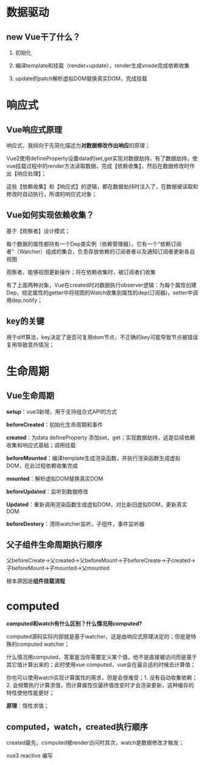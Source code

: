# 数据驱动

## new Vue干了什么？

1. 初始化

2. 编译template和挂载（render+update），render生成vnode完成依赖收集

3. update的patch解析虚拟DOM替换真实DOM，完成挂载

# 响应式

## Vue响应式原理

响应式，我倾向于先简化描述为**对数据修改作出响应**的原理；

Vue2使用defineProperty设置data的set,get实现对数据劫持，有了数据劫持，使vue挂载过程中的render方法读取数据，完成【依赖收集】，然后在数据修改时作出【响应处理】；

这些【依赖收集】和【响应式】的逻辑，都在数据劫持时注入了，在数据被读取和修改时自动执行，所谓的响应式对象；

## Vue如何实现依赖收集？

基于【观察者】设计模式；

每个数据的属性都持有一个Dep类实例（依赖管理器），它有一个“依赖订阅者”（Watcher）组成的集合，负责存放依赖的订阅者者以及通知订阅者更新各自视图

观察者，能够视图更新操作；将在依赖收集时，被订阅者们收集

有了上面两种对象，Vue在created时对数据执行observer逻辑：为每个属性创建Dep，规定属性的getter中将视图的Watch收集到属性的dep(订阅器)，setter中调用dep.notify；

## key的关键

用于diff算法，key决定了是否可复用dom节点，不正确的key可能导致节点被错误复用导致意外情况；

# 生命周期

## Vue生命周期

**setup**：vue3新增，用于支持组合式API的方式

**beforeCreated**：初始化生命周期和事件

**created**：为data defineProperty 添加set，get；实现数据劫持，这是后续依赖收集和响应式基础；调用挂载

**beforeMounted**：编译template生成渲染函数，并执行渲染函数生成虚拟DOM，在此过程依赖收集完成

**mounted**：解析虚拟DOM替换真实DOM

**beforeUpdated**：监听到数据修改

**Updated**：重新调用渲染函数生成虚拟DOM，对比新旧虚拟DOM，更新真实DOM

**beforeDestory**：清除watcher监听，子组件，事件监听器

## 父子组件生命周期执行顺序

父beforeCreate->父created->父beforeMount->子beforeCreate->子created->子beforeMount->子mounted->父mounted

根本原因是**组件挂载流程**

# computed

**computed和watch有什么区别？什么情况用computed?**

computed源码实际内部就是基于watcher，这是由响应式原理决定的；但是是特殊的computed watcher；

什么情况用computed，答案是当你需要定义某个值，他不是直接被访问而是基于其它值计算出来的；此时使用vue computed，vue会在最合适的时候去计算值；

你也可以使用watch实现计算属性的需求，但是会很难受；1. 没有自动收集依赖；2. 会频繁执行计算求值，而计算属性仅最终值改变时才会渲染更新，这种缓存的特性使他性能更好；

**原理**：惰性求值；

## computed，watch，created执行顺序

created最先，computed被render访问时其次，watch是数据修改才触发；

vue3 reactive 编写
